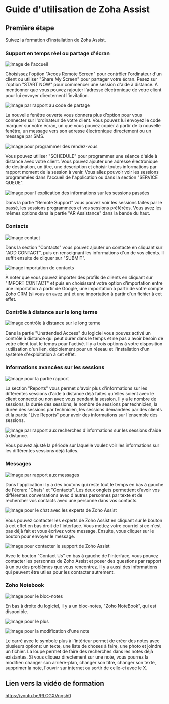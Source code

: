 <h1>Guide d'utilisation de Zoha Assist</h1>

<h2>Première étape</h3>

<p>Suivez la formation d'installation de Zoha Assist.</p>

<h3>Support en temps réel ou partage d'écran</h3>

![Image de l'accueil](/images/utilisation//home.PNG)

<p>Choisissez l'option "Acces Remote Screen" pour contrôler l'ordinateur d'un client ou utiliser "Share My Screen" pour partager votre écran. Pesez sur l'option "START NOW" pour commencer une session d'aide à distance. À mentionner que vous pouvez rajouter l'adresse électronique de votre client pour lui envoyer directement l'invitation.
</p>

![Image par rapport au code de partage](/images/utilisation//code_acces.PNG)

<p>La nouvelle fenêtre ouverte vous donnera plus d’option pour vous connecter sur l'ordinateur de votre client.
Vous pouvez lui envoyez le code marquer sur votre écran, un que vous pouvez copier  à partir de la nouvelle fenêtre,
un message vers son adresse électronique directement ou un message par SMS.
</p>

![Image pour programmer des rendez-vous](/images/utilisation/ceduler.PNG)

<p>Vous pouvez utiliser "SCHEDULE" pour programmer une séance d'aide à distance avec votre client.
Vous pouvez ajouter une adresse électronique de destination, un titre, une description et choisir toutes informations par rapport moment de la session à venir. Vous allez pouvoir voir les sessions programmées dans l'accueil de l'application ou dans la section "SERVICE QUEUE".
</p>

![Image pour l'explication des informations sur les sessions passées](/images/utilisation/info_session.png)

<p>Dans la partie "Remote Support" vous pouvez voir les sessions faites par le passé, les sessions programmées et vos sessions préférées.
Vous avez les mêmes options dans la partie "AR Assistance" dans la bande du haut.</p>

<h3>Contacts</h3>

![Image contact](/images/utilisation/add.PNG)

<p>Dans la section "Contacts" vous pouvez ajouter un contacte en cliquant sur "ADD CONTACT", puis en renseignant les informations d'un de vos clients. Il suffit ensuite de cliquer sur "SUBMIT". 
</p>

![Image importation de contacts](/images/utilisation/import.PNG)

<p>À noter que vous pouvez importer des profils de clients en cliquant sur "IMPORT CONTACT" et puis en choisissant votre option d'importation entre une importation à partir de Google, une importation à partir de votre compte Zoho CRM (si vous en avez un) et une importation à partir d'un fichier à cet effet.
</p>

<h3>Contrôle à distance sur le long terme</h3>

![Image contrôle à distance sur le long terme](/images/utilisation/distance.PNG)

<p>Dans la partie "Unattended Access" du logiciel vous pouvez activé un contrôle à distance qui peut durer dans le temps et ne pas a avoir besoin de votre client tout le temps pour l'activé. Il y a trois options à votre disposition : utilisation d'un lien, déploiement pour un réseau et l'installation d'un système d'exploitation à cet effet.
</p>

<h3>Informations avancées sur les sessions</h3>

![Image pour la partie rapport](/images/utilisation/report_red.png)

<p>La section "Reports" vous permet d'avoir plus d'informations sur les différentes sessions d'aide à distance déjà faites qu'elles soient avec le client connecté ou non avec vous pendant la session. Il y a le nombre de sessions, la durée des sessions, le nombre de sessions par technicien, la durée des sessions par technicien, les sessions demandées par des clients et la partie "Live Reports" pour avoir des informations sur l'ensemble des sessions. 
</p>

![Image par rapport aux recherches d'informations sur les sessions d'aide à distance.](/images/utilisation/recherche.png)

<p>
Vous pouvez ajusté la période sur laquelle voulez voir les informations sur les différentes sessions déjà faites.</p>

<h3>Messages</h3>

![Image par rapport aux messages](images/utilisation/chat.PNG)

<p>Dans l'application il y a des boutons qui reste tout le temps en bas à gauche de l'écran: "Chats" et "Contacts". Les deux onglets permettent d'avoir vos différentes conversations avec d'autres personnes par texte et de rechercher vos contacts avec une personne dans vos contacts.
</p>

![Image pour le chat avec les experts de Zoho Assist](/images/utilisation/chatexpert.png)

<p>Vous pouvez contacter les experts de Zoho Assist en cliquant sur le bouton à cet effet en bas droit de l'interface. Vous mettez votre courriel si ce n'est pas déjà fait et vous écrivez votre message. Ensuite, vous cliquer sur le bouton pour envoyer le message.
</p>

![Image pour contacter le support de Zoho Assist](/images/utilisation/contactus.png)

<p>Avec le bouton "Contact Us" en bas à gauche de l'interface, vous pouvez contacter les personnes de Zoho Assist et poser des questions par rapport à un ou des problèmes que vous rencontrez. Il y a aussi des informations qui peuvent être utiles pour les contacter autrement.</p>

<h3>Zoho Notebook</h3>

![Image pour le bloc-notes](/images/utilisation/notebook.png)

<p>En bas à droite du logiciel, il y a un bloc-notes, "Zoho NoteBook", qui est disponible. </p>

![Image pour le plus](/images/utilisation/noteookplus.png)

![Image pour la modification d'une note](/images/utilisation/notebookclic.png)

<p>Le carré avec le symbole plus à l'intérieur permet de créer des notes avec plusieurs options: un texte, une liste de choses à faire, une photo et joindre un fichier. La loupe permet de faire des recherches dans les notes déjà existantes. Si vous cliquez directement sur une note, vous pourrez la modifier: changer son arrière-plan, changer son titre, changer son texte, supprimer la note, l'ouvrir sur internet ou sortir de celle-ci avec le X.
</p>

## Lien vers la vidéo de formation

https://youtu.be/RLCGXVngsh0
